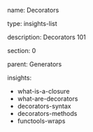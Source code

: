 name: Decorators

type: insights-list

description: Decorators 101

section: 0

parent: Generators

insights:
  - what-is-a-closure
  - what-are-decorators
  - decorators-syntax
  - decorators-methods
  - functools-wraps
